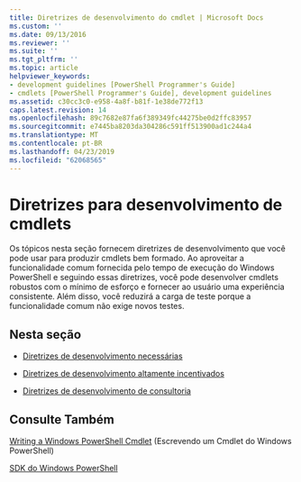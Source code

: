 ```yaml
---
title: Diretrizes de desenvolvimento do cmdlet | Microsoft Docs
ms.custom: ''
ms.date: 09/13/2016
ms.reviewer: ''
ms.suite: ''
ms.tgt_pltfrm: ''
ms.topic: article
helpviewer_keywords:
- development guidelines [PowerShell Programmer's Guide]
- cmdlets [PowerShell Programmer's Guide], development guidelines
ms.assetid: c30cc3c0-e958-4a8f-b81f-1e38de772f13
caps.latest.revision: 14
ms.openlocfilehash: 89c7682e87fa6f389349fc44275be0d2ffc83957
ms.sourcegitcommit: e7445ba8203da304286c591ff513900ad1c244a4
ms.translationtype: MT
ms.contentlocale: pt-BR
ms.lasthandoff: 04/23/2019
ms.locfileid: "62068565"
---
```

# <a name="cmdlet-development-guidelines"></a>Diretrizes para desenvolvimento de cmdlets

Os tópicos nesta seção fornecem diretrizes de desenvolvimento que você pode usar para produzir cmdlets bem formado. Ao aproveitar a funcionalidade comum fornecida pelo tempo de execução do Windows PowerShell e seguindo essas diretrizes, você pode desenvolver cmdlets robustos com o mínimo de esforço e fornecer ao usuário uma experiência consistente. Além disso, você reduzirá a carga de teste porque a funcionalidade comum não exige novos testes.

## <a name="in-this-section"></a>Nesta seção

- [Diretrizes de desenvolvimento necessárias](./required-development-guidelines.md)

- [Diretrizes de desenvolvimento altamente incentivados](./strongly-encouraged-development-guidelines.md)

- [Diretrizes de desenvolvimento de consultoria](./advisory-development-guidelines.md)

## <a name="see-also"></a>Consulte Também

[Writing a Windows PowerShell Cmdlet](./writing-a-windows-powershell-cmdlet.md) (Escrevendo um Cmdlet do Windows PowerShell)

[SDK do Windows PowerShell](../windows-powershell-reference.md)
